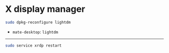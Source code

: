 X display manager
===================

```bash
sudo dpkg-reconfigure lightdm
```

- `mate-desktop`: `lightdm`

------

```bash
sudo service xrdp restart
```
